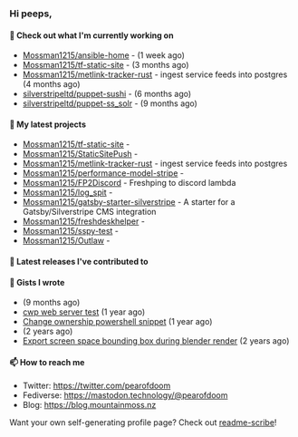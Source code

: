### Hi peeps,

#### 👷 Check out what I'm currently working on

- [Mossman1215/ansible-home](https://github.com/Mossman1215/ansible-home) -  (1 week ago)
- [Mossman1215/tf-static-site](https://github.com/Mossman1215/tf-static-site) -  (3 months ago)
- [Mossman1215/metlink-tracker-rust](https://github.com/Mossman1215/metlink-tracker-rust) - ingest service feeds into postgres (4 months ago)
- [silverstripeltd/puppet-sushi](https://github.com/silverstripeltd/puppet-sushi) -  (6 months ago)
- [silverstripeltd/puppet-ss_solr](https://github.com/silverstripeltd/puppet-ss_solr) -  (9 months ago)

#### 🌱 My latest projects

- [Mossman1215/tf-static-site](https://github.com/Mossman1215/tf-static-site) - 
- [Mossman1215/StaticSitePush](https://github.com/Mossman1215/StaticSitePush) - 
- [Mossman1215/metlink-tracker-rust](https://github.com/Mossman1215/metlink-tracker-rust) - ingest service feeds into postgres
- [Mossman1215/performance-model-stripe](https://github.com/Mossman1215/performance-model-stripe) - 
- [Mossman1215/FP2Discord](https://github.com/Mossman1215/FP2Discord) - Freshping to discord lambda
- [Mossman1215/log_spit](https://github.com/Mossman1215/log_spit) - 
- [Mossman1215/gatsby-starter-silverstripe](https://github.com/Mossman1215/gatsby-starter-silverstripe) - A starter for a Gatsby/Silverstripe CMS integration
- [Mossman1215/freshdeskhelper](https://github.com/Mossman1215/freshdeskhelper) - 
- [Mossman1215/sspy-test](https://github.com/Mossman1215/sspy-test) - 
- [Mossman1215/Outlaw](https://github.com/Mossman1215/Outlaw) - 

#### 🔭 Latest releases I've contributed to


#### 📓 Gists I wrote

- [](https://gist.github.com/dc3c25dd419a4bbe16502daf60de4931) (9 months ago)
- [cwp web server test](https://gist.github.com/7e3889b2abed3be38c80f83ba7d231eb) (1 year ago)
- [Change ownership powershell snippet](https://gist.github.com/61b61f25eb5da5cba82ab4829302e376) (1 year ago)
- [](https://gist.github.com/172e08c3d70d74c62c4a5f10aaeef290) (2 years ago)
- [Export screen space bounding box during blender render](https://gist.github.com/c0b4f010073ddf2023364be90766229c) (2 years ago)

#### 📫 How to reach me

- Twitter: https://twitter.com/pearofdoom
- Fediverse: https://mastodon.technology/@pearofdoom
- Blog: https://blog.mountainmoss.nz

Want your own self-generating profile page? Check out [readme-scribe](https://github.com/muesli/readme-scribe)!
